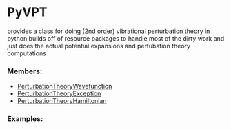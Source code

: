 # <a id="PyVPT">PyVPT</a>
    
provides a class for doing (2nd order) vibrational perturbation theory in python
builds off of resource packages to handle most of the dirty work and just does the actual potential expansions
and pertubation theory computations

### Members:

  - [PerturbationTheoryWavefunction](PyVPT/PerturbationTheory/PerturbationTheoryWavefunction.md)
  - [PerturbationTheoryException](PyVPT/PerturbationTheory/PerturbationTheoryException.md)
  - [PerturbationTheoryHamiltonian](PyVPT/PerturbationTheory/PerturbationTheoryHamiltonian.md)

### Examples:


